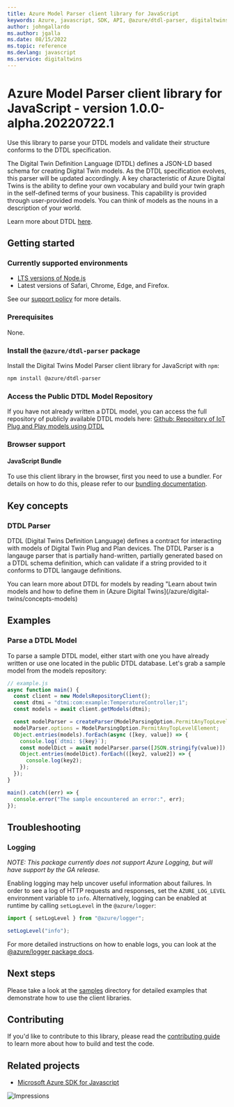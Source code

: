```yaml
---
title: Azure Model Parser client library for JavaScript
keywords: Azure, javascript, SDK, API, @azure/dtdl-parser, digitaltwins
author: johngallardo
ms.author: jgalla
ms.date: 08/15/2022
ms.topic: reference
ms.devlang: javascript
ms.service: digitaltwins
---
```

# Azure Model Parser client library for JavaScript - version 1.0.0-alpha.20220722.1 


Use this library to parse your DTDL models and validate their structure conforms to the DTDL specification.

The Digital Twin Definition Language (DTDL) defines a JSON-LD based schema for creating Digital Twin models. As the DTDL specification evolves, this parser will be updated accordingly. A key characteristic of Azure Digital Twins is the ability to define your own vocabulary and build your twin graph in the self-defined terms of your business. This capability is provided through user-provided models. You can think of models as the nouns in a description of your world.

Learn more about DTDL [here](/azure/digital-twins/concepts-models).

## Getting started

### Currently supported environments

- [LTS versions of Node.js](https://nodejs.org/about/releases/)
- Latest versions of Safari, Chrome, Edge, and Firefox.

See our [support policy](https://github.com/Azure/azure-sdk-for-js/blob/main/SUPPORT.md) for more details.

### Prerequisites

None.

### Install the `@azure/dtdl-parser` package

Install the Digital Twins Model Parser client library for JavaScript with `npm`:

```bash
npm install @azure/dtdl-parser
```

### Access the Public DTDL Model Repository

If you have not already written a DTDL model, you can access the full repository of publicly available DTDL models here: [Github: Repository of IoT Plug and Play models using DTDL](https://github.com/Azure/iot-plugandplay-models)

### Browser support

#### JavaScript Bundle

To use this client library in the browser, first you need to use a bundler. For details on how to do this, please refer to our [bundling documentation](https://aka.ms/AzureSDKBundling).

## Key concepts

### DTDL Parser

DTDL (Digital Twins Definition Language) defines a contract for interacting with models of Digital Twin Plug and Plan devices. The DTDL Parser is a langauge parser that is partially hand-written, partially generated based on a DTDL schema definition, which can validate if a string provided to it conforms to DTDL langauge definitions.

You can learn more about DTDL for models by reading "Learn about twin models and how to define them in (Azure Digital Twins](/azure/digital-twins/concepts-models)

## Examples

### Parse a DTDL Model

To parse a sample DTDL model, either start with one you have already written or use one located in the public DTDL database. Let's grab a sample model from the models repository:

```js
// example.js
async function main() {
  const client = new ModelsRepositoryClient();
  const dtmi = "dtmi:com:example:TemperatureController;1";
  const models = await client.getModels(dtmi);

  const modelParser = createParser(ModelParsingOption.PermitAnyTopLevelElement);
  modelParser.options = ModelParsingOption.PermitAnyTopLevelElement;
  Object.entries(models).forEach(async ([key, value]) => {
    console.log(`dtmi: ${key}`);
    const modelDict = await modelParser.parse([JSON.stringify(value)]);
    Object.entries(modelDict).forEach(([key2, value2]) => {
      console.log(key2);
    });
  });
}

main().catch((err) => {
  console.error("The sample encountered an error:", err); 
});
```

## Troubleshooting

### Logging

*NOTE: This package currently does not support Azure Logging, but will have support by the GA release.*

Enabling logging may help uncover useful information about failures. In order to see a log of HTTP requests and responses, set the `AZURE_LOG_LEVEL` environment variable to `info`. Alternatively, logging can be enabled at runtime by calling `setLogLevel` in the `@azure/logger`:

```javascript
import { setLogLevel } from "@azure/logger";

setLogLevel("info");
```

For more detailed instructions on how to enable logs, you can look at the [@azure/logger package docs](https://github.com/Azure/azure-sdk-for-js/tree/master/sdk/core/logger).

## Next steps

Please take a look at the [samples](https://github.com/Azure/azure-sdk-for-js/tree/main/sdk/digitaltwins/dtdl-parser/samples) directory for detailed examples that demonstrate how to use the client libraries.

## Contributing

If you'd like to contribute to this library, please read the [contributing guide](https://github.com/Azure/azure-sdk-for-js/blob/master/CONTRIBUTING.md) to learn more about how to build and test the code.

## Related projects

- [Microsoft Azure SDK for Javascript](https://github.com/Azure/azure-sdk-for-js)

![Impressions](https://azure-sdk-impressions.azurewebsites.net/api/impressions/azure-sdk-for-js%2Fsdk%2Ftemplate%2Ftemplate%2FREADME.png)

[azure_cli]: /cli/azure
[azure_sub]: https://azure.microsoft.com/free/

